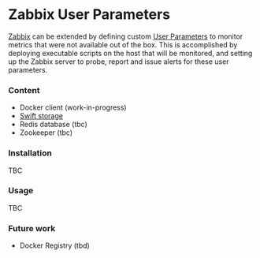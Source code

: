 Zabbix User Parameters
======================

[Zabbix](http://zabbix.com/documentation) can be extended by defining custom [User Parameters](https://www.zabbix.com/documentation/2.4/manual/config/items/userparameters) to monitor metrics that were not available out of the box. This is accomplished by deploying executable scripts on the host that will be monitored, and setting up the Zabbix server to probe, report and issue alerts for these user parameters.

### Content

* Docker client (work-in-progress)
* [Swift storage](swift/)
* Redis database (tbc)
* Zookeeper (tbc)

### Installation

TBC

### Usage

TBC

### Future work

* Docker Registry (tbd)
